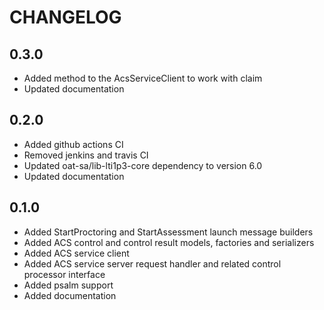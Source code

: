 CHANGELOG
=========

0.3.0
-----

* Added method to the AcsServiceClient to work with claim
* Updated documentation

0.2.0
-----

* Added github actions CI
* Removed jenkins and travis CI
* Updated oat-sa/lib-lti1p3-core dependency to version 6.0
* Updated documentation

0.1.0
-----

* Added StartProctoring and StartAssessment launch message builders
* Added ACS control and control result models, factories and serializers  
* Added ACS service client
* Added ACS service server request handler and related control processor interface
* Added psalm support
* Added documentation

